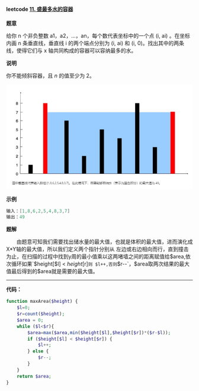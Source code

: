 #### leetcode  [11. 盛最多水的容器](https://leetcode-cn.com/problems/container-with-most-water/)

**题意**

给你 n 个非负整数 a1，a2，...，an，每个数代表坐标中的一个点 (i, ai) 。在坐标内画 n 条垂直线，垂直线 i 的两个端点分别为 (i, ai) 和 (i, 0)。找出其中的两条线，使得它们与 x 轴共同构成的容器可以容纳最多的水。

**说明**

你不能倾斜容器，且 *n* 的值至少为 2。

![](images/11-1.png)

**示例**

```c
输入：[1,8,6,2,5,4,8,3,7]
输出：49
```

**题解**

&emsp;&emsp;由题意可知我们需要找出储水量的最大值，也就是体积的最大值，进而演化成 X*Y轴的最大值，所以我们定义两个指针分别从 左边或右边相向而行，直到撞击为止，在扫描的过程中找到y周的最小值乘以这两堵墙之间的距离赋值给$area,依次循环如果`$height[$l] < $height[$r]`则 $l++,否则`$r--`，$area取两次结果的最大值最后得到的$area就是需要的最大值。

****

**代码：**

```PHP
function maxArea($height) {
    $l=0;
    $r=count($height);
    $area = 0;
    while ($l<$r){
        $area=max($area,min($height[$l],$height[$r])*($r-$l));
        if ($height[$l] < $height[$r]) {
            $l++;    
        } else {
            $r--;
        }
    }
    return $area;
}
```